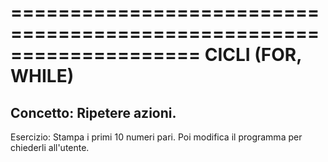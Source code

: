 ====================================================================
                          CICLI (FOR, WHILE)
====================================================================
Concetto: Ripetere azioni.
--------------------------------------------------------------------
Esercizio: Stampa i primi 10 numeri pari.
Poi modifica il programma per chiederli all'utente.
